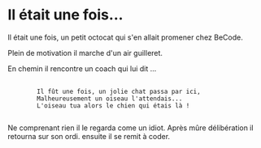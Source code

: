 ﻿# Il était une fois... 
Il était une fois, un petit octocat qui s'en allait promener chez BeCode.

Plein de motivation il marche d'un air guilleret.

En chemin il rencontre un coach qui lui dit ...

<pre>
	<code>
		Il fût une fois, un jolie chat passa par ici,
		Malheureusement un oiseau l'attendais...
		L'oiseau tua alors le chien qui étais là !
	</code>
</pre>

Ne comprenant rien il le regarda come un idiot.
Après mûre délibération il retourna sur son ordi.
ensuite il se remit à coder.
